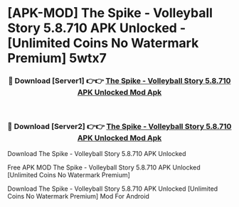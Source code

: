 # [APK-MOD] The Spike - Volleyball Story 5.8.710 APK Unlocked - [Unlimited Coins No Watermark Premium] 5wtx7



<div align="center">
<h3>🔴 Download [Server1] 👉👉 <a href="https://momento.my/?title=The_Spike_-_Volleyball_Story_5.8.710_APK_Unlocked">The Spike - Volleyball Story 5.8.710 APK Unlocked Mod Apk</a></h3><br>

<h3>🔴 Download [Server2] 👉👉 <a href="https://momento.my/?title=The_Spike_-_Volleyball_Story_5.8.710_APK_Unlocked">The Spike - Volleyball Story 5.8.710 APK Unlocked Mod Apk</a></h3>
</div>



Download The Spike - Volleyball Story 5.8.710 APK Unlocked 

Free APK MOD The Spike - Volleyball Story 5.8.710 APK Unlocked [Unlimited Coins No Watermark Premium]

Download The Spike - Volleyball Story 5.8.710 APK Unlocked [Unlimited Coins No Watermark Premium] Mod For Android
